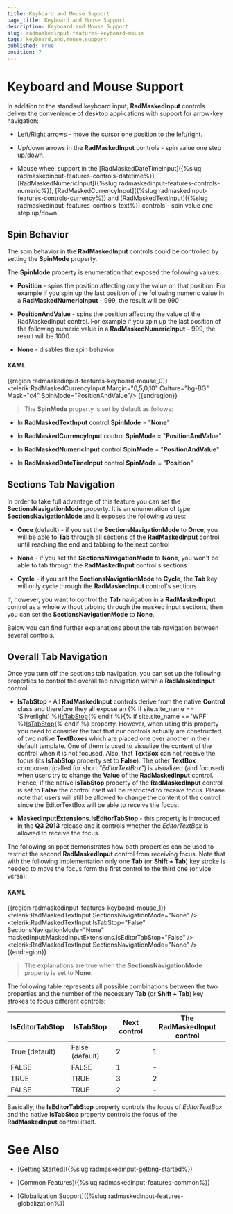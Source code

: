 ```yaml
---
title: Keyboard and Mouse Support
page_title: Keyboard and Mouse Support
description: Keyboard and Mouse Support
slug: radmaskedinput-features-keyboard-mouse
tags: keyboard,and,mouse,support
published: True
position: 7
---
```


# Keyboard and Mouse Support



In addition to the standard keyboard input, __RadMaskedInput__ controls deliver the convenience of desktop applications with support for arrow-key navigation:
      

* Left/Right arrows - move the cursor one position to the left/right.

* Up/down arrows in the __RadMaskedInput__ controls - spin value one step up/down.
          

* Mouse wheel support in the [RadMaskedDateTimeInput]({%slug radmaskedinput-features-controls-datetime%}), [RadMaskedNumericInput]({%slug radmaskedinput-features-controls-numeric%}), [RadMaskedCurrencyInput]({%slug radmaskedinput-features-controls-currency%}) and [RadMaskedTextInput]({%slug radmaskedinput-features-controls-text%})  controls  - spin value one step up/down.
          

##  Spin Behavior

The spin behavior in the __RadMaskedInput__ controls could be controlled by setting the __SpinMode__ property.


The __SpinMode__ property is enumeration that exposed the following values:
        

* __Position__ - spins the position affecting only the value on that position. For example if you spin up the last position of the following numeric value in a __RadMaskedNumericInput__ - 999, the result will be 990
            

* __PositionAndValue__ - spins the position affecting the value of the RadMaskedInput control. For example if you spin up the last position of the following numeric value in a __RadMaskedNumericInput__ - 999, the result will be 1000
            

* __None__ - disables the spin behavior
            

#### __XAML__

{{region radmaskedinput-features-keyboard-mouse_0}}
	<telerik:RadMaskedCurrencyInput Margin="0,5,0,10" 
	                                Culture="bg-BG"
	                                Mask="c4"
	                                SpinMode="PositionAndValue"/>
	{{endregion}}



>The __SpinMode__ property is set by default as follows:
          

* In __RadMaskedTextInput__ control __SpinMode__ = "__None__"
              

* In __RadMaskedCurrencyInput__ control __SpinMode__ = "__PositionAndValue__"
              

* In __RadMaskedNumericInput__ control __SpinMode__ = "__PositionAndValue__"
              

* In __RadMaskedDateTimeInput__ control __SpinMode__ = "__Position__"
              

## Sections Tab Navigation

In order to take full advantage of this feature you can set the __SectionsNavigationMode__ property. It is an enumeration of type __SectionsNavigationMode__ and it exposes the following values:
        

* __Once__ (default) -  if you set the __SectionsNavigationMode__ to __Once__, you will be able to __Tab__ through all sections of the __RadMaskedInput__ control until reaching the end and tabbing to the next control
            

* __None__ - if you set the __SectionsNavigationMode__ to __None__, you won't be able to tab through the __RadMaskedInput__ control's sections
            

* __Cycle__ -  if you set the __SectionsNavigationMode__ to __Cycle__, the __Tab__ key will only cycle through the __RadMaskedInput__ control's sections
            

If, however, you want to control the __Tab__ navigation in a __RadMaskedInput__ control as a whole without tabbing through the masked input sections, then you can set the __SectionsNavigationMode__ to __None__.
        

Below you can find further explanations about the tab navigation between several controls.
        

## Overall Tab Navigation

Once you turn off the sections tab navigation, you can set up the following properties to control the overall tab navigation within a __RadMaskedInput__ control:
        

* __IsTabStop__ - All __RadMaskedInput__ controls derive from the native __Control__ class and therefore they all expose an {% if site.site_name == 'Silverlight' %}[IsTabStop](http://msdn.microsoft.com/en-us/library/system.windows.controls.control.istabstop(v=vs.95).aspx){% endif %}{% if site.site_name == 'WPF' %}[IsTabStop](http://msdn.microsoft.com/en-us/library/system.windows.controls.control.istabstop(v=vs.110).aspx){% endif %} property. However, when using this property you need to consider the fact that our controls actually are constructed of two native __TextBoxes__ which are placed one over another in their default template. One of them is used to visualize the content of the control when it is not focused. Also, that __TextBox__ can not receive the focus (its __IsTabStop__ property set to __False__). The other __TextBox__ component (called for short *"EditorTextBox"*) is visualized (and focused) when users try to change the __Value__ of the __RadMaskedInput__ control. Hence, if the native __IsTabStop__ property of the __RadMaskedInput__ control is set to __False__ the control itself will be restricted to receive focus. Please note that users will still be allowed to change the content of the control, since the EditorTextBox will be able to receive the focus.
            

* __MaskedInputExtensions.IsEditorTabStop__ - this property is introduced in the __Q3 2013__ release and it controls whether the *EditorTextBox* is allowed to receive the focus.
            

The following snippet demonstrates how both properties can be used to restrict the second __RadMaskedInput__ control from receiving focus. Note that with the following implementation only one __Tab__ (or __Shift + Tab__) key stroke is needed to move the focus form the first control to the third one (or vice versa):
        

#### __XAML__

{{region radmaskedinput-features-keyboard-mouse_1}}
	<UserControl x:Class="MaskedInput_SL.MainPage"
	            xmlns="http://schemas.microsoft.com/winfx/2006/xaml/presentation"
	            xmlns:x="http://schemas.microsoft.com/winfx/2006/xaml"
	            xmlns:maskedInput="clr-namespace:Telerik.Windows.Controls.MaskedInput;assembly=Telerik.Windows.Controls.Input"
	            xmlns:telerik="http://schemas.telerik.com/2008/xaml/presentation">
	<StackPanel>
	    <telerik:RadMaskedTextInput SectionsNavigationMode="None" />
	    <telerik:RadMaskedTextInput IsTabStop="False"
	                                SectionsNavigationMode="None"
	                                maskedInput:MaskedInputExtensions.IsEditorTabStop="False" />
	    <telerik:RadMaskedTextInput SectionsNavigationMode="None" />
	</StackPanel>
	</UserControl>
	{{endregion}}



>The explanations are true when the __SectionsNavigationMode__ property is set to __None__.
          

The following table represents all possible combinations between the two properties and the number of the necessary __Tab__ (or __Shift + Tab__) key strokes to focus different controls:
        
|IsEditorTabStop|IsTabStop|Next control|The RadMaskedInput control|
|---------------|---------|------------|--------------------------|
|True (default)|False (default)|2|1|
|FALSE|FALSE|1|-|
|TRUE|TRUE|3|2|
|FALSE|TRUE|2|-|


Basically, the __IsEditorTabStop__ property controls the focus of *EditorTextBox* and the native __IsTabStop__ property controls the focus of the __RadMaskedInput__ control itself.
        

# See Also

 * [Getting Started]({%slug radmaskedinput-getting-started%})

 * [Common Features]({%slug radmaskedinput-features-common%})

 * [Globalization Support]({%slug radmaskedinput-features-globalization%})

